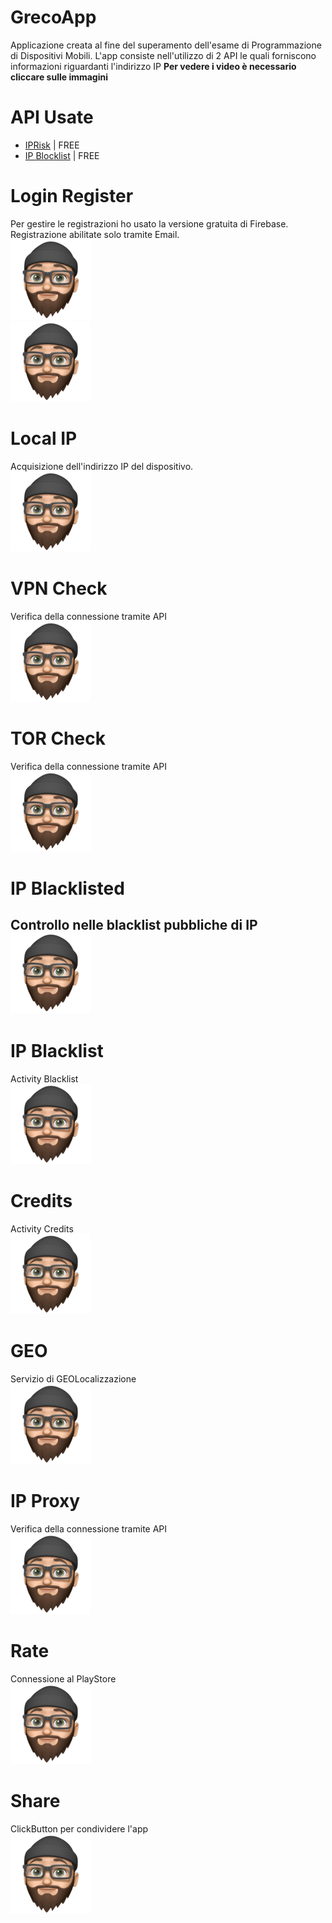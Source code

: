 # GrecoApp
Applicazione creata al fine del superamento dell'esame di Programmazione di Dispositivi Mobili.
L'app consiste nell'utilizzo di 2 API le quali forniscono informazioni riguardanti l'indirizzo IP
**Per vedere i video è necessario cliccare sulle immagini**

# API Usate
- [IPRisk](https://rapidapi.com/iprisk/api/iprisk1) | FREE
- [IP Blocklist](https://rapidapi.com/neutrinoapi/api/ip-blocklist) | FREE

# Login Register
Per gestire le registrazioni ho usato la versione gratuita di Firebase.</br>
Registrazione abilitate solo tramite Email.</br>
[![Login/Register](https://github.com/NoNameoN-A/AppGreco/blob/e859c53fa923f1da3ac88d85e6e342b151276359/app/src/main/res/drawable/avatar.png)](https://www.youtube.com/watch?v=9_zoCOLaqR0)</br>
[![Login/Register](https://github.com/NoNameoN-A/AppGreco/blob/e859c53fa923f1da3ac88d85e6e342b151276359/app/src/main/res/drawable/avatar.png)](https://www.youtube.com/watch?v=kJ7mVkpeeh0)

# Local IP
Acquisizione dell'indirizzo IP del dispositivo.</br>
[![Login/Register](https://github.com/NoNameoN-A/AppGreco/blob/e859c53fa923f1da3ac88d85e6e342b151276359/app/src/main/res/drawable/avatar.png)](https://www.youtube.com/watch?v=itRJVgf7rwI)

# VPN Check
Verifica della connessione tramite API</br>
[![Login/Register](https://github.com/NoNameoN-A/AppGreco/blob/e859c53fa923f1da3ac88d85e6e342b151276359/app/src/main/res/drawable/avatar.png)](https://www.youtube.com/watch?v=--qWMmDuPgw)

# TOR Check
Verifica della connessione tramite API</br>
[![Login/Register](https://github.com/NoNameoN-A/AppGreco/blob/e859c53fa923f1da3ac88d85e6e342b151276359/app/src/main/res/drawable/avatar.png)](https://www.youtube.com/watch?v=lUxkuKm9t0o)

# IP Blacklisted
Controllo nelle blacklist pubbliche di IP</br>
[![Login/Register](https://github.com/NoNameoN-A/AppGreco/blob/e859c53fa923f1da3ac88d85e6e342b151276359/app/src/main/res/drawable/avatar.png)](https://www.youtube.com/watch?v=x5ysf6n45Sk)
---
# IP Blacklist
Activity Blacklist</br>
[![Login/Register](https://github.com/NoNameoN-A/AppGreco/blob/e859c53fa923f1da3ac88d85e6e342b151276359/app/src/main/res/drawable/avatar.png)](https://www.youtube.com/watch?v=uxmrwmMRSrU)

# Credits
Activity Credits</br>
[![Login/Register](https://github.com/NoNameoN-A/AppGreco/blob/e859c53fa923f1da3ac88d85e6e342b151276359/app/src/main/res/drawable/avatar.png)](https://www.youtube.com/watch?v=J3b-MxJWcSc)

# GEO
Servizio di GEOLocalizzazione</br>
[![Login/Register](https://github.com/NoNameoN-A/AppGreco/blob/e859c53fa923f1da3ac88d85e6e342b151276359/app/src/main/res/drawable/avatar.png)](https://www.youtube.com/watch?v=wjEAKGB1_y0)

# IP Proxy
Verifica della connessione tramite API</br>
[![Login/Register](https://github.com/NoNameoN-A/AppGreco/blob/e859c53fa923f1da3ac88d85e6e342b151276359/app/src/main/res/drawable/avatar.png)](https://www.youtube.com/watch?v=kOLXTa2UFv0)

# Rate
Connessione al PlayStore</br>
[![Login/Register](https://github.com/NoNameoN-A/AppGreco/blob/e859c53fa923f1da3ac88d85e6e342b151276359/app/src/main/res/drawable/avatar.png)](https://www.youtube.com/watch?v=hilbgVRkaM8)

# Share
ClickButton per condividere l'app</br>
[![Login/Register](https://github.com/NoNameoN-A/AppGreco/blob/e859c53fa923f1da3ac88d85e6e342b151276359/app/src/main/res/drawable/avatar.png)](https://www.youtube.com/watch?v=GJMz_NNXFMg)
